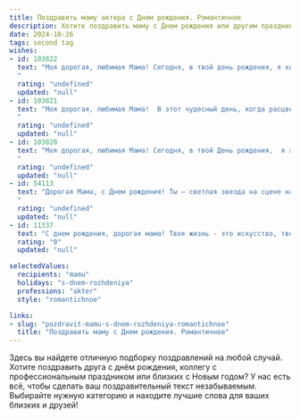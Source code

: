 ```yaml
---
title: Поздравить маму актера c Днем рождения. Романтичное
description: Хотите поздравить маму c Днем рождения или другим праздником? Наш ИИ создаст незабываемое поздравление, а вы обязательно выделитесь среди других.  
date: 2024-10-26
tags: second tag
wishes:
- id: 103822
  text: "Моя дорогая, любимая Мама! Сегодня, в твой день рождения, я хочу признаться тебе в безграничной любви и восхищении. Твоя жизнь – это настоящая сцена, полная ярких ролей, где ты всегда играешь с блеском и невероятной самоотдачей.  Твоя роль Мамы – самая главная и самая прекрасная.  Пусть этот день будет полон света, радости и самых нежных эмоций, а твоя душа всегда остаётся такой же молодой и прекрасной, как в твоём самом ярком спектакле. С днем рождения, моя звезда!
  "
  rating: "undefined"
  updated: "null"
- id: 103821
  text: "Моя дорогая, любимая Мама!  В этот чудесный день, когда расцветает твоя неповторимая красота, как яркий свет софитов на сцене твоей жизни, я хочу сказать тебе спасибо. Спасибо за твою безграничную любовь, за твой талант, за то, что учила меня жить ярко и искренне, как истинная актриса своей судьбы. Пусть этот день будет полон радости, восторга и самых нежных чувств. С днем рождения, мой драгоценный, неповторимый, самый лучший в мире Актер!  Я люблю тебя больше жизни!
  "
  rating: "undefined"
  updated: "null"
- id: 103820
  text: "Моя дорогая, любимая Мама! Сегодня, в твой День рождения,  я хочу сказать тебе, что ты – самая яркая звезда на моём небосклоне, актриса моей жизни, чья игра всегда полна любви, нежности и света.  Твой талант любить – бесценен, а твоя способность дарить счастье – неисчерпаема. Пусть этот день будет полон радости, и пусть все твои желания исполнятся!  Я люблю тебя больше жизни!
  "
  rating: "undefined"
  updated: "null"
- id: 54113
  text: "Дорогая Мама, с Днем рождения! Ты – светлая звезда на сцене нашей жизни, талантливая актриса, которая всегда играет главную роль в наших сердцах. Желаю тебе ярких ролей, громких оваций и бесконечного счастья! Пусть каждый твой день будет полон любви, радости и творческих побед!
  "
  rating: "undefined"
  updated: "null"
- id: 11337
  text: "С днем рождения, дорогая мама! Твоя жизнь - это искусство, твои слова - стихи, а твои глаза - сцена, на которой разворачиваются самые яркие роли. Как актер ты вдохновляешь, учишь и даришь нам радость. Пусть этот день принесет тебе столько же счастья, сколько ты даришь нам. Люблю тебя!"
  rating: "0"
  updated: "null"

selectedValues:
  recipients: "mamu"
  holidays: "s-dnem-rozhdeniya"
  professions: "akter"
  style: "romantichnoe"

links:
- slug: "pozdravit-mamu-s-dnem-rozhdeniya-romantichnoe"
  title: "Поздравить маму c Днем рождения. Романтичное"
---
```


Здесь вы найдете отличную подборку поздравлений на любой случай. 
Хотите поздравить друга с днём рождения, коллегу с профессиональным праздником или близких с Новым годом? У нас есть всё, чтобы сделать ваш поздравительный текст незабываемым. Выбирайте нужную категорию и находите лучшие слова для ваших близких и друзей!
